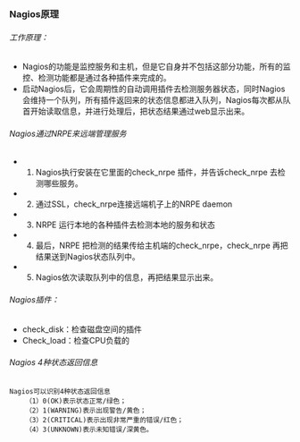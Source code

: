 ### Nagios原理

###### 工作原理：

- Nagios的功能是监控服务和主机，但是它自身并不包括这部分功能，所有的监控、检测功能都是通过各种插件来完成的。
- 启动Nagios后，它会周期性的自动调用插件去检测服务器状态，同时Nagios会维持一个队列，所有插件返回来的状态信息都进入队列，Nagios每次都从队首开始读取信息，并进行处理后，把状态结果通过web显示出来。

###### Nagios通过NRPE来远端管理服务
- 1. Nagios执行安装在它里面的check_nrpe 插件，并告诉check_nrpe 去检测哪些服务。
- 2. 通过SSL，check_nrpe连接远端机子上的NRPE daemon
- 3. NRPE 运行本地的各种插件去检测本地的服务和状态
- 4. 最后，NRPE 把检测的结果传给主机端的check_nrpe，check_nrpe 再把结果送到Nagios状态队列中。
- 5. Nagios依次读取队列中的信息，再把结果显示出来。

###### Nagios插件：

- check_disk：检查磁盘空间的插件
- Check_load：检查CPU负载的


###### Nagios 4种状态返回信息
    Nagios可以识别4种状态返回信息
        （1）0(OK)表示状态正常/绿色；
        （2）1(WARNING)表示出现警告/黄色；
        （3）2(CRITICAL)表示出现非常严重的错误/红色；
        （4）3(UNKNOWN)表示未知错误/深黄色。
